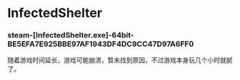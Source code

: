 # InfectedShelter

### steam-[InfectedShelter.exe]-64bit-BE5EFA7E925BBE97AF1943DF4DC9CC47D97A6FF0
随着游戏时间延长，游戏可能崩溃，暂未找到原因，不过游戏本身玩几个小时就腻了。